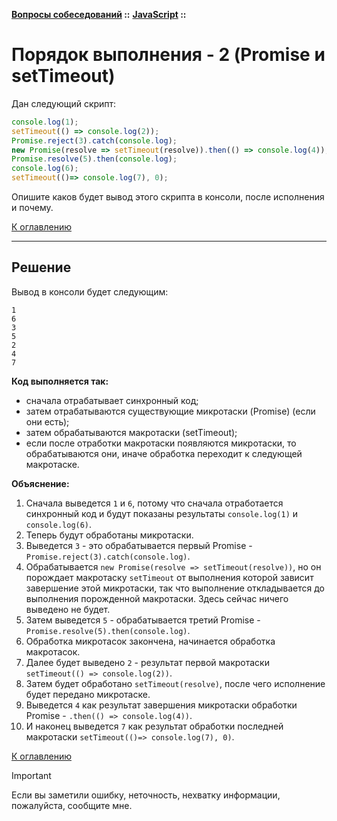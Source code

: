 **[Вопросы собеседований](../../README.md#tasks) ::** 
**[JavaScript](../../README.md#tasks-javascript) ::**
# Порядок выполнения - 2 (Promise и setTimeout)

Дан следующий скрипт:
```javascript
console.log(1);
setTimeout(() => console.log(2));
Promise.reject(3).catch(console.log);
new Promise(resolve => setTimeout(resolve)).then(() => console.log(4));
Promise.resolve(5).then(console.log);
console.log(6);
setTimeout(()=> console.log(7), 0);
```
Опишите каков будет вывод этого скрипта в консоли, после исполнения и почему.

[К оглавлению](../../README.md#tasks-javascript)

---

## Решение

Вывод в консоли будет следующим:
```
1
6
3
5
2
4
7
```

**Код выполняется так:**
- сначала отрабатывает синхронный код;
- затем отрабатываются существующие микротаски (Promise) (если они есть);
- затем обрабатываются макротаски (setTimeout);
- если после отработки макротаски появляются микротаски, то обрабатываются они, иначе обработка переходит к следующей макротаске.

**Объяснение:**
1. Сначала выведется `1` и `6`, потому что сначала отработается синхронный код и будут показаны результаты `console.log(1)` и `console.log(6)`.
1. Теперь будут обработаны микротаски.
1. Выведется `3` - это обрабатывается первый Promise - `Promise.reject(3).catch(console.log)`.
1. Обрабатывается `new Promise(resolve => setTimeout(resolve))`, но он порождает макротаску `setTimeout` от выполнения которой зависит завершение этой микротаски, так что выполнение откладывается до выполнения порожденной макротаски. Здесь сейчас ничего выведено не будет.
1. Затем выведется `5` - обрабатывается третий Promise - `Promise.resolve(5).then(console.log)`.
1. Обработка микротасок закончена, начинается обработка макротасок.
1. Далее будет выведено `2` - результат первой макротаски `setTimeout(() => console.log(2))`.
1. Затем будет обработано `setTimeout(resolve)`, после чего исполнение будет передано микротаске.
1. Выведется `4` как результат завершения микротаски обработки Promise - `.then(() => console.log(4))`.
1. И наконец выведется `7` как результат обработки последней макротаски `setTimeout(()=> console.log(7), 0)`.

[К оглавлению](../../README.md#tasks-javascript)

> [!IMPORTANT]
> Если вы заметили ошибку, неточность, нехватку информации, пожалуйста, сообщите мне.
